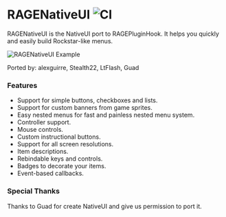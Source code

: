 # RAGENativeUI ![CI](https://github.com/alexguirre/RAGENativeUI/workflows/CI/badge.svg)

RAGENativeUI is the NativeUI port to RAGEPluginHook. It helps you quickly and easily build Rockstar-like menus.

![RAGENativeUI Example](http://i.imgur.com/8myLlwB.png)

Ported by: alexguirre, Stealth22, LtFlash, Guad

### Features

* Support for simple buttons, checkboxes and lists.
* Support for custom banners from game sprites.
* Easy nested menus for fast and painless nested menu system.
* Controller support.
* Mouse controls.
* Custom instructional buttons.
* Support for all screen resolutions.
* Item descriptions.
* Rebindable keys and controls.
* Badges to decorate your items.
* Event-based callbacks.

### Special Thanks
Thanks to Guad for create NativeUI and give us permission to port it.
